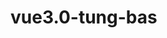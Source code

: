 <!--
 * @Author: 汤波
 * @Date: 2020-10-14 08:00:53
 * @Description: 
 * @LastEditors: 汤波
 * @LastEditTime: 2020-10-14 08:02:25
 * @FilePath: \vue3.0-tung-base\README.md
-->
# vue3.0-tung-bas
